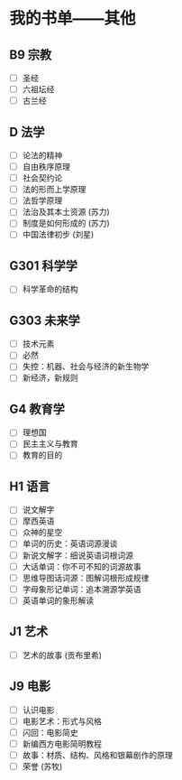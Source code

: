 # 我的书单——其他

## B9 宗教

- [ ] 圣经
- [ ] 六祖坛经
- [ ] 古兰经

## D 法学

- [ ] 论法的精神
- [ ] 自由秩序原理
- [ ] 社会契约论
- [ ] 法的形而上学原理
- [ ] 法哲学原理
- [ ] 法治及其本土资源 (苏力)
- [ ] 制度是如何形成的 (苏力)
- [ ] 中国法律初步 (刘星)

## G301 科学学

- [ ] 科学革命的结构

## G303 未来学

- [ ] 技术元素
- [ ] 必然
- [ ] 失控：机器、社会与经济的新生物学
- [ ] 新经济，新规则

## G4 教育学

- [ ] 理想国
- [ ] 民主主义与教育
- [ ] 教育的目的

## H1 语言

- [ ] 说文解字
- [ ] 摩西英语
- [ ] 众神的星空
- [ ] 单词的历史：英语词源漫谈
- [ ] 新说文解字：细说英语词根词源
- [ ] 大话单词：你不可不知的词源故事
- [ ] 思维导图话词源：图解词根形成规律
- [ ] 字母象形记单词：追本溯源学英语
- [ ] 英语单词的象形解读

## J1 艺术

- [ ] 艺术的故事 (贡布里希)

## J9 电影

- [ ] 认识电影
- [ ] 电影艺术：形式与风格
- [ ] 闪回：电影简史
- [ ] 新编西方电影简明教程
- [ ] 故事：材质、结构、风格和银幕剧作的原理
- [ ] 荣誉 (苏牧)
